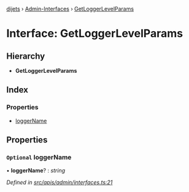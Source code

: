 [dijets](../README.md) › [Admin-Interfaces](../modules/admin_interfaces.md) › [GetLoggerLevelParams](admin_interfaces.getloggerlevelparams.md)

# Interface: GetLoggerLevelParams

## Hierarchy

* **GetLoggerLevelParams**

## Index

### Properties

* [loggerName](admin_interfaces.getloggerlevelparams.md#optional-loggername)

## Properties

### `Optional` loggerName

• **loggerName**? : *string*

*Defined in [src/apis/admin/interfaces.ts:21](https://github.com/Dijets-Inc/dijetsjs/blob/master/src/apis/admin/interfaces.ts#L21)*
